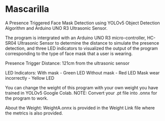 # Mascarilla
A Presence Triggered Face Mask Detection using YOLOv5 Object Detection Algorithm and Arduino UNO R3 Ultrasonic Sensor.

The program is intergrated with an Arduino UNO R3 micro-controller, HC-SR04 Ultrasonic Sensor to determine the distance to simulate the presence detection, and three LED indicators to visualized the output of the program  corresponding to the type of face mask that a user is wearing.

Presence Trigger Distance: 
121cm from the ultrasonic sensor

LED Indicators:
With mask - Green LED
Without mask - Red LED
Mask wear incorrectly - Yellow LED


You can change the weight of this program with your own weight you have trained in YOLOv5 Google Colab.
NOTE: Convert your .pt file into .onnx for the program to work.

About the Weight:
WeightA.onnx is provided in the Weight Link file where the metrics is also provided.
